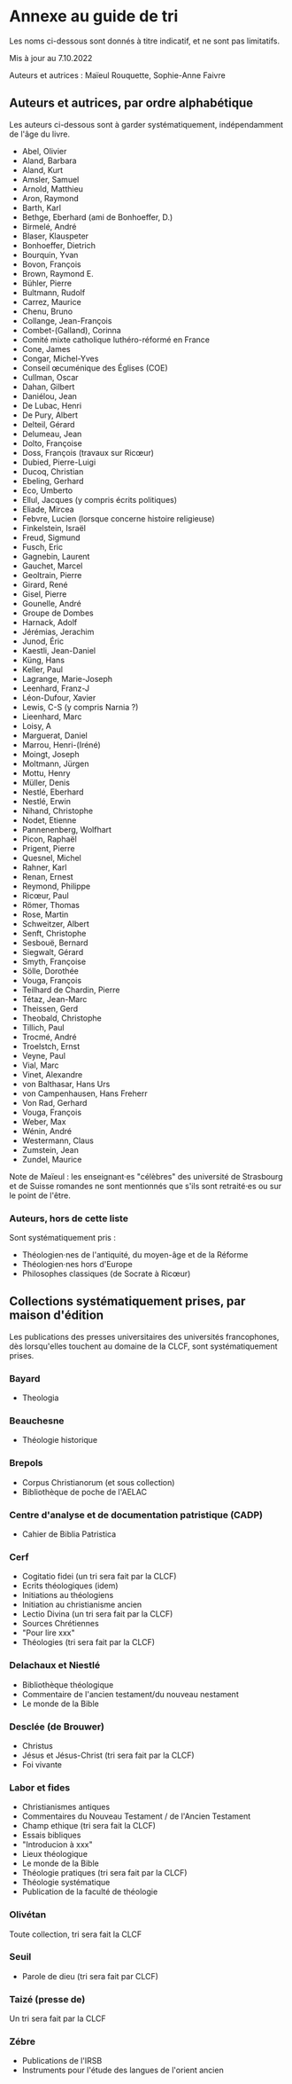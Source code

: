 # Annexe au guide de tri

Les noms ci-dessous sont donnés à titre indicatif, et ne sont pas limitatifs.

Mis à jour au 7.10.2022

Auteurs et autrices : Maïeul Rouquette, Sophie-Anne Faivre

## Auteurs et autrices, par ordre alphabétique

Les auteurs ci-dessous sont à garder systématiquement, indépendamment de l'âge du livre.

- Abel, Olivier
- Aland, Barbara
- Aland, Kurt
- Amsler, Samuel
- Arnold, Matthieu
- Aron, Raymond
- Barth, Karl
- Bethge, Eberhard (ami de Bonhoeffer, D.)
- Birmelé, André
- Blaser, Klauspeter
- Bonhoeffer, Dietrich
- Bourquin, Yvan
- Bovon, François
- Brown, Raymond E.
- Bühler, Pierre
- Bultmann, Rudolf
- Carrez, Maurice
- Chenu, Bruno
- Collange, Jean-François
- Combet-(Galland), Corinna
- Comité mixte catholique luthéro-réformé en France
- Cone, James
- Congar, Michel-Yves
- Conseil œcuménique des Églises (COE)
- Cullman, Oscar
- Dahan, Gilbert
- Daniélou, Jean
- De Lubac, Henri
- De Pury, Albert
- Delteil, Gérard
- Delumeau, Jean
- Dolto, Françoise
- Doss, François (travaux sur Ricœur)
- Dubied, Pierre-Luigi
- Ducoq, Christian
- Ebeling, Gerhard
- Eco, Umberto
- Ellul, Jacques (y compris écrits politiques)
- Eliade, Mircea
- Febvre, Lucien (lorsque concerne histoire religieuse)
- Finkelstein, Israël
- Freud, Sigmund
- Fusch, Eric
- Gagnebin, Laurent
- Gauchet, Marcel
- Geoltrain, Pierre
- Girard, René
- Gisel, Pierre
- Gounelle, André
- Groupe de Dombes
- Harnack, Adolf
- Jérémias, Jerachim
- Junod, Éric
- Kaestli, Jean-Daniel
- Küng, Hans
- Keller, Paul
- Lagrange, Marie-Joseph
- Leenhard, Franz-J
- Léon-Dufour, Xavier
- Lewis, C-S (y compris Narnia ?)
- Lieenhard, Marc
- Loisy, A
- Marguerat, Daniel
- Marrou, Henri-(Iréné)
- Moingt, Joseph
- Moltmann, Jürgen
- Mottu, Henry
- Müller, Denis
- Nestlé, Eberhard
- Nestlé, Erwin
- Nihand, Christophe
- Nodet, Etienne
- Pannenenberg, Wolfhart
- Picon, Raphaël
- Prigent, Pierre
- Quesnel, Michel
- Rahner, Karl
- Renan, Ernest
- Reymond, Philippe
- Ricœur, Paul
- Römer, Thomas
- Rose, Martin
- Schweitzer, Albert
- Senft, Christophe
- Sesbouë, Bernard
- Siegwalt, Gérard
- Smyth, Françoise
- Sölle, Dorothée
- Vouga, François
- Teilhard de Chardin, Pierre
- Tétaz, Jean-Marc
- Theissen, Gerd
- Theobald, Christophe
- Tillich, Paul
- Trocmé, André
- Troelstch, Ernst
- Veyne, Paul
- Vial, Marc
- Vinet, Alexandre
- von Balthasar, Hans Urs
- von Campenhausen, Hans Freherr
- Von Rad, Gerhard
- Vouga, François
- Weber, Max
- Wénin, André
- Westermann, Claus
- Zumstein, Jean
- Zundel, Maurice

Note de Maïeul : les enseignant·es "célèbres" des université de Strasbourg et de Suisse romandes ne sont mentionnés que s'ils sont retraité·es ou sur le point de l'être.

### Auteurs, hors de cette liste

Sont systématiquement pris :

- Théologien·nes de l'antiquité, du moyen-âge et de la Réforme
- Théologien·nes hors d'Europe
- Philosophes classiques (de Socrate à Ricœur)

## Collections systématiquement prises, par maison d'édition

Les publications des presses universitaires des universités francophones, dès lorsqu'elles touchent au domaine de la CLCF, sont systématiquement prises.
### Bayard

- Theologia

### Beauchesne

- Théologie historique

### Brepols

- Corpus Christianorum (et sous collection)
- Bibliothèque de poche de l'AELAC

### Centre d'analyse et de documentation patristique (CADP)

- Cahier de Biblia Patristica

### Cerf

- Cogitatio fidei (un tri sera fait par la CLCF)
- Ecrits théologiques (idem)
- Initiations au théologiens
- Initiation au christianisme ancien
- Lectio Divina (un tri sera fait par la CLCF)
- Sources Chrétiennes
- "Pour lire xxx"
- Théologies (tri sera fait par la CLCF)


### Delachaux et Niestlé

- Bibliothèque théologique
- Commentaire de l'ancien testament/du nouveau nestament
- Le monde de la Bible

### Desclée (de Brouwer)

- Christus
- Jésus et Jésus-Christ (tri sera fait par la CLCF)
- Foi vivante

### Labor et fides
- Christianismes antiques
- Commentaires du Nouveau Testament / de l'Ancien Testament
- Champ ethique (tri sera fait la CLCF)
- Essais bibliques
- "Introducion à xxx"
- Lieux théologique
- Le monde de la Bible
- Théologie pratiques (tri sera fait par la CLCF)
- Théologie systématique
- Publication de la faculté de théologie

### Olivétan

Toute collection, tri sera fait la CLCF

### Seuil

- Parole de dieu (tri sera fait par CLCF)

### Taizé (presse de)

Un tri sera fait par la CLCF

### Zébre

- Publications de l'IRSB
- Instruments pour l'étude des langues de l'orient ancien
